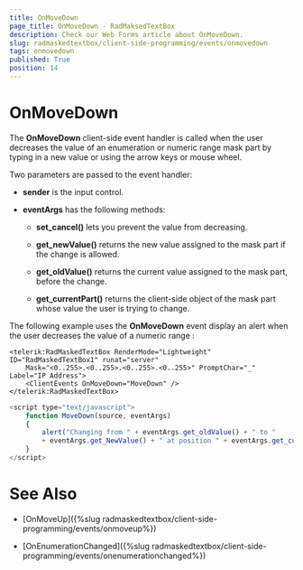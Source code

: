 ```yaml
---
title: OnMoveDown
page_title: OnMoveDown - RadMaksedTextBox
description: Check our Web Forms article about OnMoveDown.
slug: radmaskedtextbox/client-side-programming/events/onmovedown
tags: onmovedown
published: True
position: 14
---
```


# OnMoveDown



The **OnMoveDown** client-side event handler is called when the user decreases the value of an enumeration or numeric range mask part by typing in a new value or using the arrow keys or mouse wheel.


Two parameters are passed to the event handler:

* **sender** is the input control.

* **eventArgs** has the following methods:

	* **set_cancel()** lets you prevent the value from decreasing.

	* **get_newValue()** returns the new value assigned to the mask part if the change is allowed.

	* **get_oldValue()** returns the current value assigned to the mask part, before the change.

	* **get_currentPart()** returns the client-side object of the mask part whose value the user is trying to change.

The following example uses the **OnMoveDown** event display an alert when the user decreases the value of a numeric range :

````ASPNET
<telerik:RadMaskedTextBox RenderMode="Lightweight" ID="RadMaskedTextBox1" runat="server" 
	Mask="<0..255>.<0..255>.<0..255>.<0..255>" PromptChar="_" Label="IP Address">
	<ClientEvents OnMoveDown="MoveDown" />
</telerik:RadMaskedTextBox>
````



````JavaScript
<script type="text/javascript">
	function MoveDown(source, eventArgs)
	{
		alert("Changing from " + eventArgs.get_oldValue() + " to "
		+ eventArgs.get_NewValue() + " at position " + eventArgs.get_currentPart().offset);
	}
</script>
````



# See Also

 * [OnMoveUp]({%slug radmaskedtextbox/client-side-programming/events/onmoveup%})

 * [OnEnumerationChanged]({%slug radmaskedtextbox/client-side-programming/events/onenumerationchanged%})

